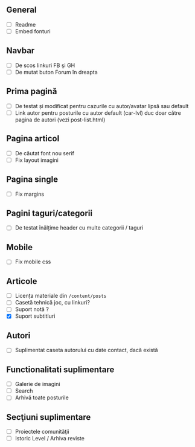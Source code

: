 ## General
* [ ] Readme
* [ ] Embed fonturi

## Navbar
* [ ] De scos linkuri FB şi GH
* [ ] De mutat buton Forum în dreapta

## Prima pagină
* [ ] De testat și modificat pentru cazurile cu autor/avatar lipsă sau default
* [ ] Link autor pentru posturile cu autor default (car-lvl) duc doar către pagina de autori (vezi post-list.html)

## Pagina articol
* [ ] De căutat font nou serif
* [ ] Fix layout imagini

## Pagina single
* [ ] Fix margins

## Pagini taguri/categorii
* [ ] De testat înălțime header cu multe categorii / taguri

## Mobile
* [ ] Fix mobile css

## Articole
* [ ] Licența materiale din `/content/posts`
* [ ] Casetă tehnică joc, cu linkuri?
* [ ] Suport notă ?
* [x] Suport subtitluri

## Autori
* [ ] Suplimentat caseta autorului cu date contact, dacă există

## Functionalitati suplimentare
* [ ] Galerie de imagini
* [ ] Search
* [ ] Arhivă toate posturile

## Secţiuni suplimentare
* [ ] Proiectele comunităţii
* [ ] Istoric Level / Arhiva reviste